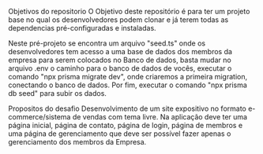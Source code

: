 Objetivos do repositorio
O Objetivo deste repositório é para ter um projeto base no qual os desenvolvedores podem clonar e já terem todas as dependencias pré-configuradas e instaladas.

Neste pré-projeto se encontra um arquivo "seed.ts" onde os desenvolvedores tem acesso a uma base de dados dos membros da empresa para serem colocados no Banco de dados, basta mudar no arquivo .env o caminho para o banco de dados de vocês, executar o comando "npx prisma migrate dev", onde criaremos a primeira migration, conectando o banco de dados. Por fim, executar o comando "npx prisma db seed" para subir os dados.

Propositos do desafio
Desenvolvimento de um site expositivo no formato e-commerce/sistema de vendas com tema livre. Na aplicação deve ter uma página inicial, página de contato, página de login, página de membros e uma página de gerenciamento que deve ser possível fazer apenas o gerenciamento dos membros da Empresa.
